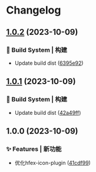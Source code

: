 # Changelog

## [1.0.2](https://github.com/UzumakiHan/hfex-icon-plugin/compare/v1.0.1...v1.0.2) (2023-10-09)


### 👷‍ Build System | 构建

* Update build dist ([6395e92](https://github.com/UzumakiHan/hfex-icon-plugin/commit/6395e92c819544925ec5c8ac54adfe5f2fd002d4))

## [1.0.1](https://github.com/UzumakiHan/hfex-icon-plugin/compare/v1.0.0...v1.0.1) (2023-10-09)


### 👷‍ Build System | 构建

* Update build dist ([42a49ff](https://github.com/UzumakiHan/hfex-icon-plugin/commit/42a49ff2220cc52409139a6dbf3e4c968703be60))

## 1.0.0 (2023-10-09)


### ✨ Features | 新功能

* 优化hfex-icon-plugin ([41cdf99](https://github.com/UzumakiHan/hfex-icon-plugin/commit/41cdf9941bb95a9a505125ef534aa804cd726d74))
